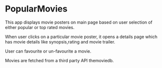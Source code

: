 # PopularMovies
This app displays movie posters on main page based on user selection of either popular or top rated movies.

When user clicks on a particular movie poster, it opens a details page which has movie details like synopsis,rating and movie trailer.

User can favourite or un-favourite a movie.

Movies are fetched from a third party API themoviedb.
